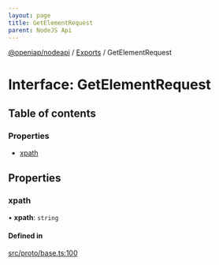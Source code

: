 ```yaml
---
layout: page
title: GetElementRequest
parent: NodeJS Api
---
```

[@openiap/nodeapi](../README.html) / [Exports](../modules.html) / GetElementRequest

# Interface: GetElementRequest

## Table of contents

### Properties

- [xpath](GetElementRequest.html#xpath)

## Properties

### xpath

• **xpath**: `string`

#### Defined in

[src/proto/base.ts:100](https://github.com/openiap/nodeapi/blob/a6b5438/src/proto/base.ts#L100)
